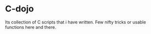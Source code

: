 # C-dojo
Its collection of C scripts that i have written. Few nifty tricks or usable functions here and there.
